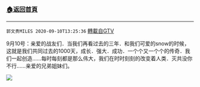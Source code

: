 ﻿###  [:house:返回首頁](https://github.com/ourhimalayas/txt)
---

`郭文贵MILES 2020-09-10T13:25:36` [轉載自GTV](https://gtv.org/web/#/UserInfo/5e596957357cc612d35a8044)

9月10号：亲爱的战友们．当我们再看过去的三年．和我们可爱的snow的时候，这就是我们共同过去的1000天，成长．强大．成功．一个个又一个个的传奇．我们一起创造……每时每刻都是那么伟大，我们在时时刻刻的改变着人类．灭共没你不行……亲爱的兄弟姐妹们。

[![](https://filegroup.gtv.org/cdn-cgi/image/width=600/https://filegroup.gtv.org/group3/default/20200910/13/25/0/94e5253d1433aa021b7630d2f8a939df)](https://filegroup.gtv.org/group3/default/20200910/13/25/0/d1fc8c7152913148210ee6873fe65b20.MOV)